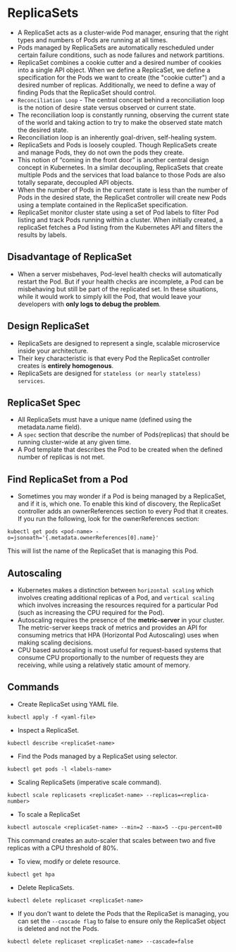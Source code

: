 # ReplicaSets

- A ReplicaSet acts as a cluster-wide Pod manager, ensuring that the right types and numbers of Pods are running
  at all times.
- Pods managed by ReplicaSets are automatically rescheduled under certain failure conditions, such as node failures and
  network partitions.
- ReplicaSet combines a cookie cutter and a desired number of cookies into a single API object. When we define a
  ReplicaSet, we define a specification for the Pods we want to create (the "cookie cutter") and a desired number
  of replicas. Additionally, we need to define a way of finding Pods that the ReplicaSet should control.
- ```Reconciliation Loop``` - The central concept behind a reconciliation loop is the notion of desire state versus
  observed or current state.
- The reconciliation loop is constantly running, observing the current state of the world and taking action to try
  to make the observed state match the desired state.
- Reconciliation loop is an inherently goal-driven, self-healing system.
- ReplicaSets and Pods is loosely coupled. Though ReplicaSets create and manage Pods, they do not own the pods they
  create.
- This notion of “coming in the front door” is another central design concept in Kubernetes. 
  In a similar decoupling, ReplicaSets that create multiple Pods and the services
  that load balance to those Pods are also totally separate, decoupled API objects.
- When the number of Pods in the current state is less than the number of Pods in the desired state, the ReplicaSet
  controller will create new Pods using a template contained in the ReplicaSet specification.
- ReplicaSet monitor cluster state using a set of Pod labels to filter Pod listing and track Pods running within a
  cluster. When initially created, a replicaSet fetches a Pod listing from the Kubernetes API and filters the results
  by labels.



## Disadvantage of ReplicaSet

- When a server misbehaves, Pod-level health checks will automatically restart the Pod. But if your health checks
  are incomplete, a Pod can be misbehaving but still be part of the replicated set. In these situations, while it would
  work to simply kill the Pod, that would leave your developers with **only logs to debug the problem**.


## Design ReplicaSet

- ReplicaSets are designed to represent a single, scalable microservice inside your architecture.
- Their key characteristic is that every Pod the ReplicaSet controller creates is **entirely homogenous**.
- ReplicaSets are designed for ```stateless (or nearly stateless) services```.

## ReplicaSet Spec

- All ReplicaSets must have a unique name (defined using the metadata.name field).
- A ```spec``` section that describe the number of Pods(replicas) that should be running cluster-wide at any given time.
- A Pod template that describes the Pod to be created when the defined number of replicas is not met.

## Find ReplicaSet from a Pod

- Sometimes you may wonder if a Pod is being managed by a ReplicaSet, and if it
  is, which one. To enable this kind of discovery, the ReplicaSet controller adds an
  ownerReferences section to every Pod that it creates. If you run the following, look
  for the ownerReferences section:
```
kubectl get pods <pod-name> -o=jsonoath='{.metadata.ownerReferences[0].name}'
```
This will list the name of the ReplicaSet that is managing this Pod.

## Autoscaling

- Kubernetes makes a distinction between ```horizontal scaling``` which involves creating additional replicas of a 
  Pod, and ```vertical scaling``` which involves increasing the resources required for a particular Pod (such as
  increasing the CPU required for the Pod).
- Autoscaling requires the presence of the **metric-server** in your cluster. The metric-server keeps track of metrics
  and provides an API for consuming metrics that HPA (Horizontal Pod Autoscaling) uses when making scaling decisions.
- CPU based autoscaling is most useful for request-based systems that consume CPU proportionally to the number of
  requests they are receiving, while using a relatively static amount of memory.



## Commands

- Create ReplicaSet using YAML file.
```
kubectl apply -f <yaml-file>
```
- Inspect a ReplicaSet.
```
kubectl describe <replicaSet-name>
```
- Find the Pods managed by a ReplicaSet using selector.
```
kubectl get pods -l <labels-name>
```
- Scaling ReplicaSets (imperative scale command).
```
kubectl scale replicasets <replicaSet-name> --replicas=<replica-number>
```
- To scale a ReplicaSet
```
kubectl autoscale <replicaSet-name> --min=2 --max=5 --cpu-percent=80
```
This command creates an auto-scaler that scales between two and five replicas with a CPU threshold of 80%.

- To view, modify or delete resource.
```
kubectl get hpa
```
- Delete ReplicaSets.
```
kubectl delete replicaset <replicaSet-name>
```

- If you don't want to delete the Pods that the ReplicaSet is managing, you can set the ```--cascade flag``` to
  false to ensure only the ReplicaSet object is deleted and not the Pods.
```
kubectl delete replicaset <replicaSet-name> --cascade=false
```
